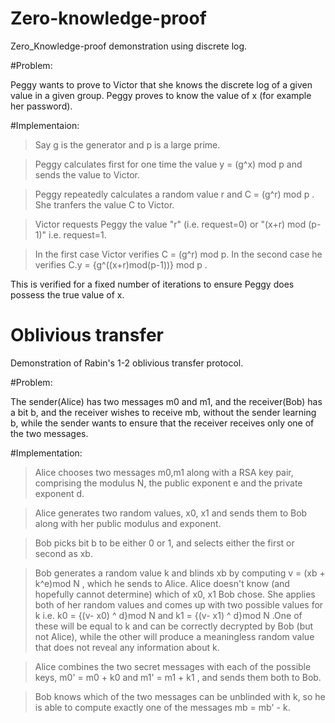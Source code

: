 # Zero-knowledge-proof
Zero_Knowledge-proof demonstration using discrete log.  

#Problem:

Peggy wants to prove to Victor that she knows the discrete log of a given value in a given group.
Peggy proves to know the value of x (for example her password).

#Implementaion:

> Say g is the generator and p is a large prime.

> Peggy calculates first for one time the value y = (g^x) mod p  and sends the value to Victor.

> Peggy repeatedly calculates a random value r and C = (g^r) mod p . She tranfers the value C to Victor.

> Victor requests Peggy the value "r" (i.e. request=0) or "(x+r) mod (p-1)" i.e. request=1. 

> In the first case Victor verifies C = (g^r) mod p. In the second case he verifies C.y = {g^((x+r)mod(p-1))} mod p .

This is verified for a fixed number of iterations to ensure Peggy does possess the true value of x.


# Oblivious transfer
Demonstration of Rabin's 1-2 oblivious transfer protocol.

#Problem:

The sender(Alice) has two messages m0 and m1, and the receiver(Bob) has a bit b, and the receiver wishes to receive mb, without the sender learning b, while the sender wants to ensure that the receiver receives only one of the two messages.

#Implementation:

> Alice chooses two messages m0,m1 along with a RSA key pair, comprising the modulus N, the public exponent e and the private exponent d.

> Alice generates two random values, x0, x1 and sends them to Bob along with her public modulus and exponent.

> Bob picks bit b to be either 0 or 1, and selects either the first or second as xb.

> Bob generates a random value k and blinds xb by computing v = (xb + k^e)mod N , which he sends to Alice.
  Alice doesn't know (and hopefully cannot determine) which of x0, x1 Bob chose. She applies both of her random values and comes up with   two possible values for k i.e. k0 = {(v- x0) ^ d}mod N and k1 = {(v- x1) ^ d}mod N .One of these will be equal to k and can be           correctly   decrypted by Bob (but not Alice), while the other will produce a meaningless random value that does not reveal any           information about k.
  
> Alice combines the two secret messages with each of the possible keys, m0' = m0 + k0 and  m1' = m1 + k1 , and sends them both to Bob.

> Bob knows which of the two messages can be unblinded with k, so he is able to compute exactly one of the messages mb = mb' - k.


